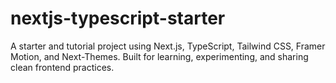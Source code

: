 # nextjs-typescript-starter
A starter and tutorial project using Next.js, TypeScript, Tailwind CSS, Framer Motion, and Next-Themes. Built for learning, experimenting, and sharing clean frontend practices.
